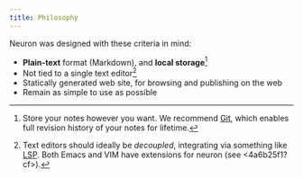 ```yaml
---
title: Philosophy
---
```


Neuron was designed with these criteria in mind:

* **Plain-text** format (Markdown), and **local storage**[^plain]
* Not tied to a single text editor[^editor] 
* Statically generated web site, for browsing and publishing on the web
* Remain as simple to use as possible

[^plain]: Store your notes however you want. We recommend [Git](https://guides.github.com/introduction/git-handbook/), which enables full revision history of your notes for lifetime.
[^editor]: Text editors should ideally be *decoupled*, integrating via something like [LSP](https://github.com/srid/neuron/issues/213). Both Emacs and VIM have extensions for neuron (see <4a6b25f1?cf>).
